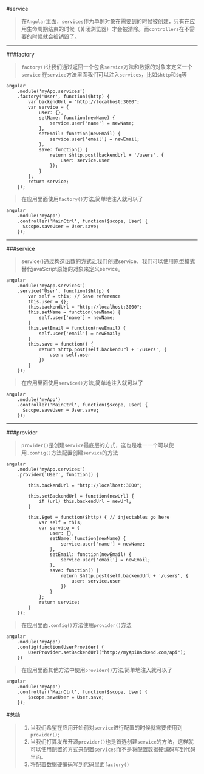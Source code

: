 #service
>在`Angular`里面，`services`作为单例对象在需要到的时候被创建，只有在应用生命周期结束的时候（关闭浏览器）才会被清除。而`controllers`在不需要的时候就会被销毁了。

***

###factory
>`factory()`让我们通过返回一个包含`service`方法和数据的对象来定义一个`service`
>在`service`方法里面我们可以注入`services`，比如`$http`和`$q`等

	angular
		.module('myApp.services')
		.factory('User', function($http) {
			var backendUrl = "http://localhost:3000";  
			var service = {
				user: {},
				setName: function(newName) { 
					service.user['name'] = newName; 
				},
				setEmail: function(newEmail) {
					service.user['email'] = newEmail;
				},
				save: function() {
					return $http.post(backendUrl + '/users', {
						user: service.user
					});
				}
			};  
			return service;
		});

>在应用里面使用`factory()`方法,简单地注入就可以了

	angular
		.module('myApp')
		.controller('MainCtrl', function($scope, User) {
		  $scope.saveUser = User.save;
		});

***

###service
>service()通过构造函数的方式让我们创建service，我们可以使用原型模式替代javaScript原始的对象来定义service。
	
	angular
		.module('myApp.services')
		.service('User', function($http) {
			var self = this; // Save reference
			this.user = {};
			this.backendUrl = "http://localhost:3000";
			this.setName = function(newName) {
				self.user['name'] = newName;
			}
			this.setEmail = function(newEmail) {
				self.user['email'] = newEmail;
			}
			this.save = function() {
				return $http.post(self.backendUrl + '/users', {
					user: self.user
				})
			}
		});

>在应用里面使用`service()`方法,简单地注入就可以了

	angular
		.module('myApp')
		.controller('MainCtrl', function($scope, User) {
		  $scope.saveUser = User.save;
		});

***

###provider
>`provider()`是创建`service`最底层的方式，这也是唯一一个可以使用`.config()`方法配置创建`service`的方法

	angular
		.module('myApp.services')
		.provider('User', function() {

			this.backendUrl = "http://localhost:3000";

			this.setBackendUrl = function(newUrl) {
				if (url) this.backendUrl = newUrl;
			}

			this.$get = function($http) { // injectables go here
				var self = this;
				var service = {
					user: {},
					setName: function(newName) {
						service.user['name'] = newName;
					},
					setEmail: function(newEmail) {
						service.user['email'] = newEmail;
					},
					save: function() {
						return $http.post(self.backendUrl + '/users', {
							user: service.user
						})
					}
				};
				return service;
			}
		});

>在应用里面`.config()`方法使用`provider()`方法

	angular
		.module('myApp')
		.config(function(UserProvider) {
			UserProvider.setBackendUrl("http://myApiBackend.com/api");
		})

>在应用里面其他方法中使用`provider()`方法,简单地注入就可以了
	
	angular
		.module('myApp')
		.controller('MainCtrl', function($scope, User) {
			$scope.saveUser = User.save;
		});

#总结
>1. 当我们希望在应用开始前对`service`进行配置的时候就需要使用到`provider()`;
>2. 当我们打算发布开源`provider()`也是首选创建`service`的方法，这样就可以使用配置的方式来配置`services`而不是将配置数据硬编码写到代码里面。
>3. 将配置数据硬编码写到代码里面`factory()`
